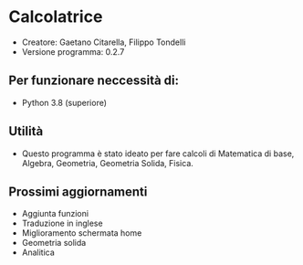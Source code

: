 # Calcolatrice
- Creatore: Gaetano Citarella, Filippo Tondelli
- Versione programma: 0.2.7
## Per funzionare neccessità di:
- Python 3.8 (superiore)
## Utilità
- Questo programma è stato ideato per fare calcoli di Matematica di base, Algebra, Geometria, Geometria Solida, Fisica.
## Prossimi aggiornamenti
- Aggiunta funzioni
- Traduzione in inglese
- Miglioramento schermata home
- Geometria solida
- Analitica
